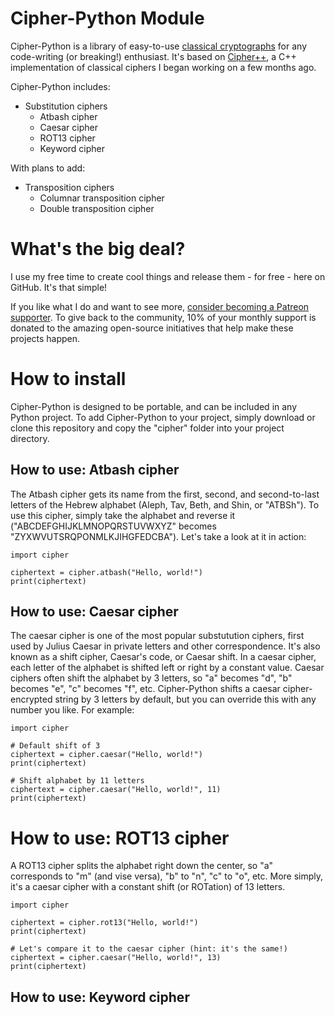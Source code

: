 # Cipher-Python Module
Cipher-Python is a library of easy-to-use [classical cryptographs](https://en.wikipedia.org/wiki/Classical_cipher) for any code-writing (or breaking!) enthusiast. It's based on [Cipher++](https://github.com/maxnewton/cipherplusplus), a C++ implementation of classical ciphers I began working on a few months ago.

Cipher-Python includes:

* Substitution ciphers
  * Atbash cipher
  * Caesar cipher
  * ROT13 cipher
  * Keyword cipher

With plans to add:

* Transposition ciphers
  * Columnar transposition cipher
  * Double transposition cipher

# What's the big deal?

I use my free time to create cool things and release them - for free - here on GitHub. It's that simple!

If you like what I do and want to see more, [consider becoming a Patreon supporter](https://www.patreon.com/aaronpowell). To give back to the community, 10% of your monthly support is donated to the amazing open-source initiatives that help make these projects happen.

# How to install

Cipher-Python is designed to be portable, and can be included in any Python project. To add Cipher-Python to your project, simply download or clone this repository and copy the "cipher" folder into your project directory.

## How to use: Atbash cipher
The Atbash cipher gets its name from the first, second, and second-to-last letters of the Hebrew alphabet (Aleph, Tav, Beth, and Shin, or "ATBSh"). To use this cipher, simply take the alphabet and reverse it ("ABCDEFGHIJKLMNOPQRSTUVWXYZ" becomes "ZYXWVUTSRQPONMLKJIHGFEDCBA"). Let's take a look at it in action:

    import cipher

    ciphertext = cipher.atbash("Hello, world!")
    print(ciphertext)

## How to use: Caesar cipher
The caesar cipher is one of the most popular substutution ciphers, first used by Julius Caesar in private letters and other correspondence. It's also known as a shift cipher, Caesar's code, or Caesar shift. In a caesar cipher, each letter of the alphabet is shifted left or right by a constant value. Caesar ciphers often shift the alphabet by 3 letters, so "a" becomes "d", "b" becomes "e", "c" becomes "f", etc. Cipher-Python shifts a caesar cipher-encrypted string by 3 letters by default, but you can override this with any number you like. For example:

    import cipher
    
    # Default shift of 3
    ciphertext = cipher.caesar("Hello, world!")
    print(ciphertext)

    # Shift alphabet by 11 letters
    ciphertext = cipher.caesar("Hello, world!", 11)
    print(ciphertext)

# How to use: ROT13 cipher
A ROT13 cipher splits the alphabet right down the center, so "a" corresponds to "m" (and vise versa), "b" to "n", "c" to "o", etc. More simply, it's a caesar cipher with a constant shift (or ROTation) of 13 letters.

    import cipher

    ciphertext = cipher.rot13("Hello, world!")
    print(ciphertext)

    # Let's compare it to the caesar cipher (hint: it's the same!)
    ciphertext = cipher.caesar("Hello, world!", 13)
    print(ciphertext)

## How to use: Keyword cipher

